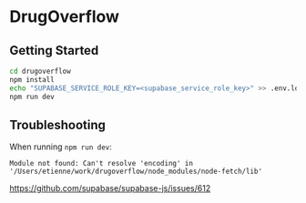 # DrugOverflow

## Getting Started

```sh
cd drugoverflow
npm install
echo "SUPABASE_SERVICE_ROLE_KEY=<supabase_service_role_key>" >> .env.local
npm run dev
```

## Troubleshooting

When running `npm run dev`:

```text
Module not found: Can't resolve 'encoding' in '/Users/etienne/work/drugoverflow/node_modules/node-fetch/lib'
```

<https://github.com/supabase/supabase-js/issues/612>
